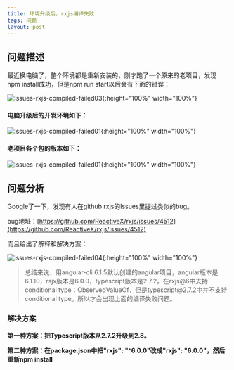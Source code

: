 ```yaml
---
title: 环境升级后，rxjs编译失败
tags: 问题
layout: post
---
```



## 问题描述

最近换电脑了，整个环境都是重新安装的，刚才跑了一个原来的老项目，发现npm install成功，但是npm run start以后会有下面的错误：

![issues-rxjs-compiled-failed03]( https://HpArt.github.io/assets/images/posts/issues/rxjs-compiled-failed03.png){:height="100%" width="100%"}

#### 电脑升级后的开发环境如下：

![issues-rxjs-compiled-failed01]( https://HpArt.github.io/assets/images/posts/issues/rxjs-compiled-failed.png){:height="100%" width="100%"}

#### 老项目各个包的版本如下：

![issues-rxjs-compiled-failed01]( https://HpArt.github.io/assets/images/posts/issues/rxjs-compiled-failed02.png){:height="100%" width="100%"}

## 问题分析

Google了一下，发现有人在github rxjs的Issues里提过类似的bug。


bug地址：[https://github.com/ReactiveX/rxjs/issues/4512](https://github.com/ReactiveX/rxjs/issues/4512)


而且给出了解释和解决方案：

![issues-rxjs-compiled-failed04]( https://HpArt.github.io/assets/images/posts/issues/rxjs-compiled-failed04.png){:height="100%" width="100%"}

<blockquote>
<p>
总结来说，用angular-cli 6.1.5默认创建的angular项目，angular版本是6.1.10，rsjx版本是6.0.0，typescript版本是2.7.2。在rxjs@6中支持conditional type：ObservedValueOf，但是typescript@2.7.2中并不支持conditional type。所以才会出现上面的编译失败问题。
</p>
</blockquote>

### 解决方案

**第一种方案：把Typescript版本从2.7.2升级到2.8。**


**第二种方案：在package.json中把"rxjs": "^6.0.0"改成"rxjs": "6.0.0"，然后重新npm install**




